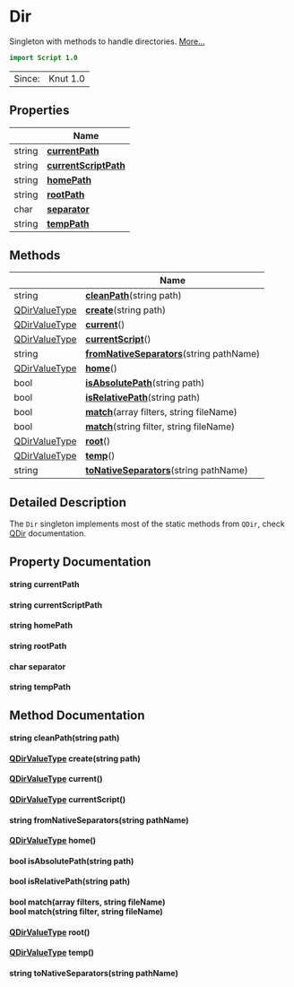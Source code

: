 # Dir

Singleton with methods to handle directories. [More...](#detailed-description)

```qml
import Script 1.0
```

<table>
<tr><td>Since:</td><td>Knut 1.0</td></tr>
</table>

## Properties

| | Name |
|-|-|
|string|**[currentPath](#currentPath)**|
|string|**[currentScriptPath](#currentScriptPath)**|
|string|**[homePath](#homePath)**|
|string|**[rootPath](#rootPath)**|
|char|**[separator](#separator)**|
|string|**[tempPath](#tempPath)**|

## Methods

| | Name |
|-|-|
|string |**[cleanPath](#cleanPath)**(string path)|
|[QDirValueType](../script/qdirvaluetype.md) |**[create](#create)**(string path)|
|[QDirValueType](../script/qdirvaluetype.md) |**[current](#current)**()|
|[QDirValueType](../script/qdirvaluetype.md) |**[currentScript](#currentScript)**()|
|string |**[fromNativeSeparators](#fromNativeSeparators)**(string pathName)|
|[QDirValueType](../script/qdirvaluetype.md) |**[home](#home)**()|
|bool |**[isAbsolutePath](#isAbsolutePath)**(string path)|
|bool |**[isRelativePath](#isRelativePath)**(string path)|
|bool |**[match](#match)**(array<string> filters, string fileName)|
|bool |**[match](#match)**(string filter, string fileName)|
|[QDirValueType](../script/qdirvaluetype.md) |**[root](#root)**()|
|[QDirValueType](../script/qdirvaluetype.md) |**[temp](#temp)**()|
|string |**[toNativeSeparators](#toNativeSeparators)**(string pathName)|

## Detailed Description

The `Dir` singleton implements most of the static methods from `QDir`, check [QDir](https://doc.qt.io/qt-5/qdir.html)
documentation.

## Property Documentation

#### <a name="currentPath"></a>string **currentPath**

#### <a name="currentScriptPath"></a>string **currentScriptPath**

#### <a name="homePath"></a>string **homePath**

#### <a name="rootPath"></a>string **rootPath**

#### <a name="separator"></a>char **separator**

#### <a name="tempPath"></a>string **tempPath**

## Method Documentation

#### <a name="cleanPath"></a>string **cleanPath**(string path)

#### <a name="create"></a>[QDirValueType](../script/qdirvaluetype.md) **create**(string path)

#### <a name="current"></a>[QDirValueType](../script/qdirvaluetype.md) **current**()

#### <a name="currentScript"></a>[QDirValueType](../script/qdirvaluetype.md) **currentScript**()

#### <a name="fromNativeSeparators"></a>string **fromNativeSeparators**(string pathName)

#### <a name="home"></a>[QDirValueType](../script/qdirvaluetype.md) **home**()

#### <a name="isAbsolutePath"></a>bool **isAbsolutePath**(string path)

#### <a name="isRelativePath"></a>bool **isRelativePath**(string path)

#### <a name="match"></a>bool **match**(array<string> filters, string fileName)<br/>bool **match**(string filter, string fileName)

#### <a name="root"></a>[QDirValueType](../script/qdirvaluetype.md) **root**()

#### <a name="temp"></a>[QDirValueType](../script/qdirvaluetype.md) **temp**()

#### <a name="toNativeSeparators"></a>string **toNativeSeparators**(string pathName)
